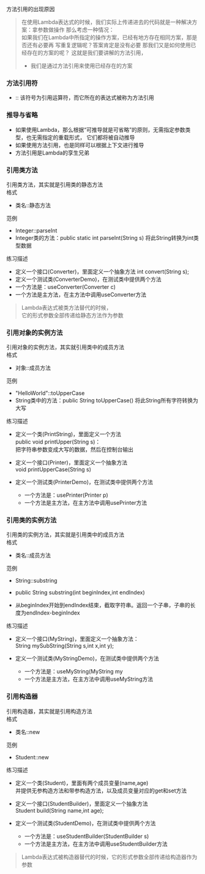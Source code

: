 方法引用的出现原因
>在使用Lambda表达式的时候，我们实际上传递进去的代码就是一种解决方案：拿参数做操作
那么考虑一种情况：  
> 如果我们在Lambda中所指定的操作方案，已经有地方存在相同方案，那是否还有必要再
写重复逻辑呢？答案肯定是没有必要
那我们又是如何使用已经存在的方案的呢？
这就是我们要讲解的方法引用，  
> - 我们是通过方法引用来使用已经存在的方案


### 方法引用符
- :: 该符号为引用运算符，而它所在的表达式被称为方法引用


### 推导与省略
- 如果使用Lambda，那么根据“可推导就是可省略”的原则，无需指定参数类型，也无需指定的重载形式，
它们都将被自动推导
- 如果使用方法引用，也是同样可以根据上下文进行推导
- 方法引用是Lambda的孪生兄弟

### 引用类方法
引用类方法，其实就是引用类的静态方法  
格式
- 类名::静态方法

范例
- Integer::parseInt
- Integer类的方法：public static int parseInt(String s) 将此String转换为int类型数据


练习描述
- 定义一个接口(Converter)，里面定义一个抽象方法 int convert(String s);
- 定义一个测试类(ConverterDemo)，在测试类中提供两个方法
- 一个方法是：useConverter(Converter c)
- 一个方法是主方法，在主方法中调用useConverter方法

> Lambda表达式被类方法替代的时候，   
> 它的形式参数全部传递给静态方法作为参数

### 引用对象的实例方法

引用对象的实例方法，其实就引用类中的成员方法  
格式  
- 对象::成员方法  

范例
- "HelloWorld"::toUpperCase
- String类中的方法：public String toUpperCase() 将此String所有字符转换为大写


练习描述  
- 定义一个类(PrintString)，里面定义一个方法    
  public void printUpper(String s)：  
  把字符串参数变成大写的数据，然后在控制台输出


- 定义一个接口(Printer)，里面定义一个抽象方法  
 void printUpperCase(String s)


- 定义一个测试类(PrinterDemo)，在测试类中提供两个方法
    - 一个方法是：usePrinter(Printer p)
    - 一个方法是主方法，在主方法中调用usePrinter方法


### 引用类的实例方法

引用类的实例方法，其实就是引用类中的成员方法  
格式  
- 类名::成员方法

范例  
- String::substring


- public String substring(int beginIndex,int endIndex)


- 从beginIndex开始到endIndex结束，截取字符串。返回一个子串，子串的长度为endIndex-beginIndex


练习描述
- 定义一个接口(MyString)，里面定义一个抽象方法：  
String mySubString(String s,int x,int y);


- 定义一个测试类(MyStringDemo)，在测试类中提供两个方法  
    - 一个方法是：useMyString(MyString my
    - 一个方法是主方法，在主方法中调用useMyString方法

### 引用构造器
引用构造器，其实就是引用构造方法  
格式  
- 类名::new  

范例
- Student::new  

练习描述
- 定义一个类(Student)，里面有两个成员变量(name,age)  
并提供无参构造方法和带参构造方法，以及成员变量对应的get和set方法


- 定义一个接口(StudentBuilder)，里面定义一个抽象方法  
Student build(String name,int age);


- 定义一个测试类(StudentDemo)，在测试类中提供两个方法
    - 一个方法是：useStudentBuilder(StudentBuilder s)
    - 一个方法是主方法，在主方法中调用useStudentBuilder方法

>Lambda表达式被构造器替代的时候，它的形式参数全部传递给构造器作为参数
